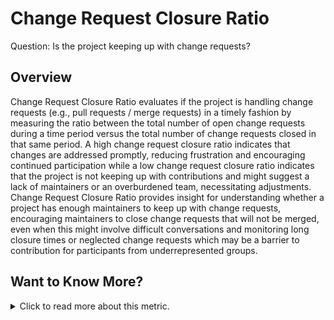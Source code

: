# Change Request Closure Ratio

Question:  Is the project keeping up with change requests?

## Overview

Change Request Closure Ratio evaluates if the project is handling change requests (e.g., pull requests / merge requests) in a timely fashion by measuring the ratio between the total number of open change requests during a time period versus the total number of change requests closed in that same period. A high change request closure ratio indicates that changes are addressed promptly, reducing frustration and encouraging continued participation while a low change request closure ratio indicates that the project is not keeping up with contributions and might suggest a lack of maintainers or an overburdened team, necessitating adjustments. Change Request Closure Ratio provides insight for understanding whether a project has enough maintainers to keep up with change requests, encouraging maintainers to close change requests that will not be merged, even when this might involve difficult conversations and monitoring long closure times or neglected change requests which may be a barrier to contribution for participants from underrepresented groups.

## Want to Know More?

<span markdown="1"><details>

<summary>Click to read more about this metric.</summary>

### Filters (optional)

*   Date ranges (e.g., past 90 days, past year)
*   Automated responses, e.g., only count replies from real people by filtering bots and other automated replies
*   Labels
*   Type of change request (bug fixes vs. new features)
*   Type of close (accepted vs. rejected)

### Visualizations (optional)

**Total vs. Closed Pull Requests**: Data from Augur displayed using the Seaborn Python library.
![Total vs. Closed Pull Requests](https://raw.githubusercontent.com/chaoss/wg-common/main/focus-areas/time/images/change-request-closure-ratio-augur-py.png)

*REI* [Data from GrimoireLab](https://chaoss.biterg.io/app/kibana#/dashboard/9663d5a0-e1dc-11e8-8aac-ef7fd4d8cbad?_g=h@e261bfa&_a=h@2475efc) (REI: Review Efficiency Index, defined as the number of closed pull requests divided by the number of open ones in a given period of time. Measures efficiency closing pull requests.)

![Review Efficiency Index](https://raw.githubusercontent.com/chaoss/wg-common/main/focus-areas/time/images/change-request-closure-ratio-rei-grimoirelab.png)

## References

*   [CHAOSScon NA 2021 Lightning Talk](https://www.youtube.com/watch?v=DynqP2_W1ts)

## Contributors

*   Dawn Foster
*   Matt Germonprez
*   Kevin Lumbard
*   Elizabeth Barron
*   Yehui Wang
*   Pecukiar C. Umeh

## Additional Information

To edit this metric please [submit a Change Request here](https://github.com/chaoss/wg-common/blob/main/focus-areas/time/change-request-closure-ratio.md).

To reference this metric in software or publications please use this stable URL: <https://chaoss.community/?p=4834>

<!-- # For groupings in the knowledge base
Context tags: Lifecycle, Contribution
Keyword tags: Time to close, pull request, merge request, ratio, Review Efficiency
-->
